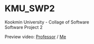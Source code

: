 # KMU_SWP2

Kookmin University - Collage of Software \
Software Project 2

Preview video: [Professor](https://www.youtube.com/watch?v=3lmYr7saHpU) / [Me](https://www.youtube.com/watch?v=cRj7vD1S3y4)
